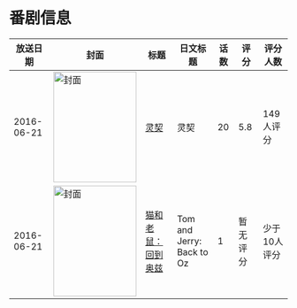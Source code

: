 # 番剧信息

|放送日期|封面|标题|日文标题|话数|评分|评分人数|
|---|---|---|---|---|---|---|
|2016-06-21|<img src="//lain.bgm.tv/pic/cover/c/dc/64/175460_a48ll.jpg" alt="封面" style="width:150px;height:200px;object-fit:cover;">|[灵契](https://bangumi.tv/subject/175460)|灵契|20|5.8|149人评分|
|2016-06-21|<img src="//lain.bgm.tv/pic/cover/c/79/98/222070_QG77q.jpg" alt="封面" style="width:150px;height:200px;object-fit:cover;">|[猫和老鼠：回到奥兹](https://bangumi.tv/subject/222070)|Tom and Jerry: Back to Oz|1|暂无评分|少于10人评分|
